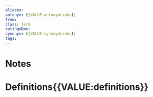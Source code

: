 ```yaml
---
aliases:
antonym: {{VALUE:antonymLinks}}
from:
class: Term
ratingsDme:
synonym: {{VALUE:synonymLinks}}
tags:
---
```

# Notes

# Definitions{{VALUE:definitions}}
